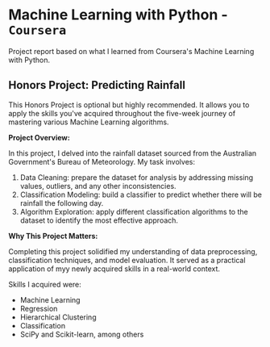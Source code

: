 # Machine Learning with Python - `Coursera`
Project report based on what I learned from Coursera's Machine Learning with Python.



## Honors Project: Predicting Rainfall

This Honors Project is optional but highly recommended. It allows you to apply the skills you've acquired throughout the five-week journey of mastering various Machine Learning algorithms.

**Project Overview:**

In this project, I delved into the rainfall dataset sourced from the Australian Government's Bureau of Meteorology. My task involves:

1. Data Cleaning: prepare the dataset for analysis by addressing missing values, outliers, and any other inconsistencies.
2. Classification Modeling: build a classifier to predict whether there will be rainfall the following day.
3. Algorithm Exploration: apply different classification algorithms to the dataset to identify the most effective approach.

**Why This Project Matters:**

Completing this project solidified my understanding of data preprocessing, classification techniques, and model evaluation. It served as a practical application of myy newly acquired skills in a real-world context.





Skills I acquired were:
- Machine Learning
- Regression
- Hierarchical Clustering
- Classification
- SciPy and Scikit-learn, among others



